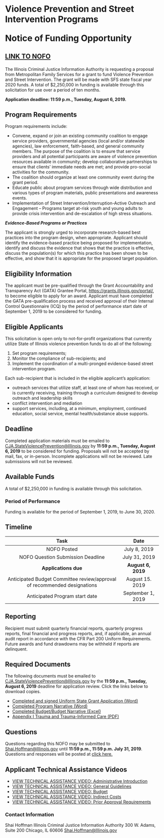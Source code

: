 # <p class="text-center">Violence Prevention and Street Intervention Programs<p class="text-center">Notice of Funding Opportunity
	
## <p class="text-center">[LINK TO NOFO](FY20StreetInterventionNOFO.docx)

The Illinois Criminal Justice Information Authority is requesting a proposal from Metropolitan Family Services for a grant to fund Violence Prevention and Street Intervention. The grant will be made with SFS state fiscal year 2020 funds. A total of $2,250,000 in funding is available through this solicitation for use over a period of ten months.

**Application deadline: 11:59 p.m., Tuesday, August 6, 2019.**

## Program Requirements

Program requirements include:

* Convene, expand or join an existing community coalition to engage service providers, governmental agencies (local and/or statewide agencies), law enforcement, faith-based, and general community members. The purpose of the coalition is to ensure that service providers and all potential participants are aware of violence prevention resources available in community; develop collaborative partnerships to ensure that clients’ immediate needs are met; and provide pro-social activities for the community.
*	The coalition should organize at least one community event during the grant period.
*	Educate public about program services through wide distribution and various types of program materials, public presentations and awareness events.
*	Implementation of Street Intervention/Interruption-Active Outreach and Engagement – Programs target at-risk youth and young adults to provide crisis intervention and de-escalation of high stress situations. 

 _**Evidence-Based Programs or Practices**_ 

The applicant is strongly urged to incorporate research-based best practices into the program design, when appropriate. Applicant should identify the evidence-based practice being proposed for implementation, identify and discuss the evidence that shows that the practice is effective, discuss the population(s) for which this practice has been shown to be effective, and show that it is appropriate for the proposed target population.

## Eligibility Information

The applicant must be pre-qualified through the Grant Accountability and Transparency Act (GATA) Grantee Portal, https://grants.illinois.gov/portal/, to become eligible to apply for an award.  Applicant must have completed the GATA pre-qualification process and received approval of their Internal Control Questionnaire (ICQ) by the period of performance start date of September 1, 2019 to be considered for funding. 

## Eligible Applicants

This solicitation is open only to not-for-profit organizations that currently utilize State of Illinois violence prevention funds to do all of the following:
	
1.	Set program requirements;
2.	Monitor the compliance of sub-recipients; and 
3.	Implement the coordination of a multi-pronged evidence-based street intervention program. 

Each sub-recipient that is included in the eligible applicant’s application:
	
* outreach services that utilize staff, at least one of whom has 	received, or is currently receiving, training through a curriculum designed to develop outreach and leadership skills
* conflict intervention and mediation
* support services, including, at a minimum, employment, continued education, social service, mental health/substance abuse supports. 

## Deadline

Completed application materials must be emailed to CJA.StateViolencePrevention@Illinois.gov by **11:59 p.m., Tuesday, August 6, 2019** to be considered for funding. Proposals will not be accepted by mail, fax, or in-person. Incomplete applications will not be reviewed. Late submissions will not be reviewed.

## Available Funds

A total of $2,250,000 in funding is available through this solicitation.   

### Period of Performance

Funding is available for the period of September 1, 2019, to June 30, 2020. 

## Timeline

Task | Date
:----: | :---:
NOFO Posted | July 8, 2019
NOFO Question Submission Deadline |  July 31, 2019
**Applications due** |  **August 6, 2019**
Anticipated Budget Committee review/approval of recommended designations | August 15. 2019
Anticipated Program start date | September 1, 2019

## Reporting

Recipient must submit quarterly financial reports, quarterly progress reports, final financial and progress reports, and, if applicable, an annual audit report in accordance with the CFR Part 200 Uniform Requirements. Future awards and fund drawdowns may be withheld if reports are delinquent.

## Required Documents

The following documents must be emailed to CJA.StateViolencePrevention@Illinois.gov by the **11:59 p.m., Tuesday, August 6, 2019** deadline for application review. Click the links below to download copies.

* [Completed and signed Uniform State Grant Application (Word)](FY20StreetInterventionUniformApplication.docx) 
* [Completed Program Narrative (Word)](FY20StreetInterventionProgramNarrative.docx)
* [Completed Budget/Budget Narrative (Excel)](FY20StreetInterventionBudget.xls)
* [Appendix I Trauma and Trauma-Informed Care (PDF)](APPENDIXITraumaInformedServices.pdf)

## Questions

Questions regarding this NOFO may be submitted to Shai.Hoffman@Illinois.gov until **11:59 p.m., 11:59 p.m. July 31, 2019**. Questions and responses will be posted at [click here.](FY20StreetInterventionApplicantQuestions.docx)
	
## Applicant Technical Assistance Videos

* [VIEW TECHNICAL ASSISTANCE VIDEO: Administrative Introduction](https://www.youtube.com/watch?v=atXC0whZQPM)
* [VIEW TECHNICAL ASSISTANCE VIDEO: General Guidelines](https://youtu.be/PBwekeMT5dk) 
* [VIEW TECHNICAL ASSISTANCE VIDEO: Budget](https://www.youtube.com/embed/sQYCekU2pIw)
* [VIEW TECHNICAL ASSISTANCE VIDEO: Indirect Costs](https://www.youtube.com/embed/mjp5PZx0oaY)
* [VIEW TECHNICAL ASSISTANCE VIDEO: Prior Approval Requirements](https://www.youtube.com/embed/Q8UaLYqslJs)

### Contact Information

Shai Hoffman
Illinois Criminal Justice Information Authority
300 W. Adams, Suite 200
Chicago, IL  60606
Shai.Hoffman@Illinois.gov







